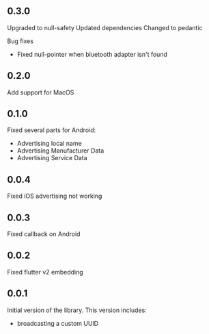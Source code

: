 ## 0.3.0
Upgraded to null-safety
Updated dependencies
Changed to pedantic

Bug fixes
* Fixed null-pointer when bluetooth adapter isn't found

## 0.2.0
Add support for MacOS

## 0.1.0
Fixed several parts for Android:
* Advertising local name
* Advertising Manufacturer Data
* Advertising Service Data

## 0.0.4
Fixed iOS advertising not working

## 0.0.3
Fixed callback on Android

## 0.0.2
Fixed flutter v2 embedding

## 0.0.1
Initial version of the library. This version includes:
* broadcasting a custom UUID
